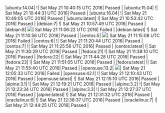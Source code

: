|ubuntu:14.04| \![](https://cdn.rawgit.com/Neilpang/letest/master/status/ubuntu-14.04.svg?1463827215)| Sat May 21 10:40:15 UTC 2016| Passed |
|ubuntu:15.04| \![](https://cdn.rawgit.com/Neilpang/letest/master/status/ubuntu-15.04.svg?1463827471)| Sat May 21 10:44:31 UTC 2016| Passed |
|ubuntu:16.04| \![](https://cdn.rawgit.com/Neilpang/letest/master/status/ubuntu-16.04.svg?1463827745)| Sat May 21 10:49:05 UTC 2016| Passed |
|ubuntu:latest| \![](https://cdn.rawgit.com/Neilpang/letest/master/status/ubuntu-latest.svg?1463828022)| Sat May 21 10:53:42 UTC 2016| Passed |
|debian:7| \![](https://cdn.rawgit.com/Neilpang/letest/master/status/debian-7.svg?1463828269)| Sat May 21 10:57:49 UTC 2016| Passed |
|debian:8| ![](https://cdn.rawgit.com/Neilpang/letest/master/status/debian-8.svg?1463828782)| Sat May 21 11:06:22 UTC 2016| Failed |
|debian:latest| \![](https://cdn.rawgit.com/Neilpang/letest/master/status/debian-latest.svg?1463829056)| Sat May 21 11:10:56 UTC 2016| Passed |
|centos:5| ![](https://cdn.rawgit.com/Neilpang/letest/master/status/centos-5.svg?1463829308)| Sat May 21 11:15:08 UTC 2016| Failed |
|centos:6| \![](https://cdn.rawgit.com/Neilpang/letest/master/status/centos-6.svg?1463829644)| Sat May 21 11:20:44 UTC 2016| Passed |
|centos:7| \![](https://cdn.rawgit.com/Neilpang/letest/master/status/centos-7.svg?1463829956)| Sat May 21 11:25:56 UTC 2016| Passed |
|centos:latest| \![](https://cdn.rawgit.com/Neilpang/letest/master/status/centos-latest.svg?1463830229)| Sat May 21 11:30:29 UTC 2016| Passed |
|fedora:21| \![](https://cdn.rawgit.com/Neilpang/letest/master/status/fedora-21.svg?1463830690)| Sat May 21 11:38:10 UTC 2016| Passed |
|fedora:22| \![](https://cdn.rawgit.com/Neilpang/letest/master/status/fedora-22.svg?1463831068)| Sat May 21 11:44:28 UTC 2016| Passed |
|fedora:23| \![](https://cdn.rawgit.com/Neilpang/letest/master/status/fedora-23.svg?1463831465)| Sat May 21 11:51:05 UTC 2016| Passed |
|fedora:latest| \![](https://cdn.rawgit.com/Neilpang/letest/master/status/fedora-latest.svg?1463831740)| Sat May 21 11:55:40 UTC 2016| Passed |
|opensuse:13.2| ![](https://cdn.rawgit.com/Neilpang/letest/master/status/opensuse-13.2.svg?1463832333)| Sat May 21 12:05:33 UTC 2016| Failed |
|opensuse:42.1| \![](https://cdn.rawgit.com/Neilpang/letest/master/status/opensuse-42.1.svg?1463832643)| Sat May 21 12:10:43 UTC 2016| Passed |
|opensuse:latest| \![](https://cdn.rawgit.com/Neilpang/letest/master/status/opensuse-latest.svg?1463832910)| Sat May 21 12:15:10 UTC 2016| Passed |
|alpine:3.1| \![](https://cdn.rawgit.com/Neilpang/letest/master/status/alpine-3.1.svg?1463833161)| Sat May 21 12:19:21 UTC 2016| Passed |
|alpine:3.2| \![](https://cdn.rawgit.com/Neilpang/letest/master/status/alpine-3.2.svg?1463833414)| Sat May 21 12:23:34 UTC 2016| Passed |
|alpine:3.3| \![](https://cdn.rawgit.com/Neilpang/letest/master/status/alpine-3.3.svg?1463833657)| Sat May 21 12:27:37 UTC 2016| Passed |
|alpine:latest| \![](https://cdn.rawgit.com/Neilpang/letest/master/status/alpine-latest.svg?1463833892)| Sat May 21 12:31:32 UTC 2016| Passed |
|oraclelinux:6| \![](https://cdn.rawgit.com/Neilpang/letest/master/status/oraclelinux-6.svg?1463834317)| Sat May 21 12:38:37 UTC 2016| Passed |
|oraclelinux:7| \![](https://cdn.rawgit.com/Neilpang/letest/master/status/oraclelinux-7.svg?1463834665)| Sat May 21 12:44:25 UTC 2016| Passed |
